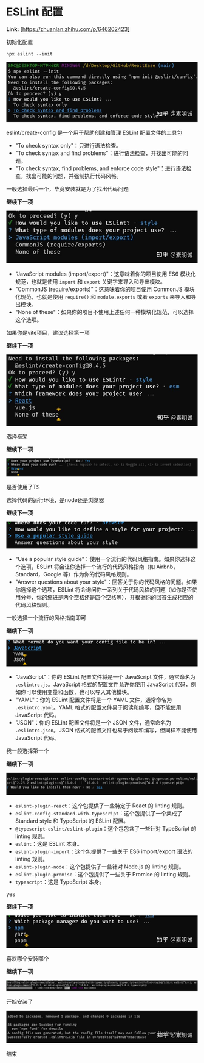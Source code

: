 # ESLint 配置



 **Link:** [https://zhuanlan.zhihu.com/p/646202423]



初始化配置

```
npx eslint --init
```
![a6c2bc6e3a0faa3b8357eac93ff8a713](../image/a6c2bc6e3a0faa3b8357eac93ff8a713.jpg)

eslint/create-config 是一个用于帮助创建和管理 ESLint 配置文件的工具包

  
  

* "To check syntax only"：只进行语法检查。
* "To check syntax and find problems"：进行语法检查，并找出可能的问题。
* "To check syntax, find problems, and enforce code style"：进行语法检查，找出可能的问题，并强制执行代码风格。

一般选择最后一个，毕竟安装就是为了找出代码问题

**继续下一项**

![76ff7895e0cbc0c5a500b8e3cd6f0513](../image/76ff7895e0cbc0c5a500b8e3cd6f0513.jpg)

* "JavaScript modules (import/export)"：这意味着你的项目使用 ES6 模块化规范，也就是使用 `import` 和 `export` 关键字来导入和导出模块。
* "CommonJS (require/exports)"：这意味着你的项目使用 CommonJS 模块化规范，也就是使用 `require()` 和 `module.exports` 或者 `exports` 来导入和导出模块。
* "None of these"：如果你的项目不使用上述任何一种模块化规范，可以选择这个选项。

如果你是vite项目，建议选择第一项

**继续下一项**

![4b1b81c538352002d9b22375c9245ec7](../image/4b1b81c538352002d9b22375c9245ec7.jpg)

选择框架

  
  

**继续下一项**

![050647b5e910c246c409281cbaf8896f](../image/050647b5e910c246c409281cbaf8896f.jpg)

是否使用了TS

  
  

选择代码的运行环境，是node还是浏览器

**继续下一项**

![5fe4c7a2f7698cdc27fd0bff76fbf027](../image/5fe4c7a2f7698cdc27fd0bff76fbf027.jpg)

* "Use a popular style guide"：使用一个流行的代码风格指南。如果你选择这个选项，ESLint 将会让你选择一个流行的代码风格指南（如 Airbnb，Standard，Google 等）作为你的代码风格规则。
* "Answer questions about your style"：回答关于你的代码风格的问题。如果你选择这个选项，ESLint 将会询问你一系列关于代码风格的问题（如你是否使用分号，你的缩进是两个空格还是四个空格等），并根据你的回答生成相应的代码风格规则。

一般选择一个流行的风格指南即可

**继续下一项**

![7c5711029bdb8e04708f2fb48f4fcd8a](../image/7c5711029bdb8e04708f2fb48f4fcd8a.jpg)

* "JavaScript"：你的 ESLint 配置文件将是一个 JavaScript 文件，通常命名为 `.eslintrc.js`。JavaScript 格式的配置文件允许你使用 JavaScript 代码，例如你可以使用变量和函数，也可以导入其他模块。
* "YAML"：你的 ESLint 配置文件将是一个 YAML 文件，通常命名为 `.eslintrc.yaml`。YAML 格式的配置文件易于阅读和编写，但不能使用 JavaScript 代码。
* "JSON"：你的 ESLint 配置文件将是一个 JSON 文件，通常命名为 `.eslintrc.json`。JSON 格式的配置文件也易于阅读和编写，但同样不能使用 JavaScript 代码。

我一般选择第一个

**继续下一项**

![fcffad6c8041d597cda5dd60818838ce](../image/fcffad6c8041d597cda5dd60818838ce.jpg)

* `eslint-plugin-react`：这个包提供了一些特定于 React 的 linting 规则。
* `eslint-config-standard-with-typescript`：这个包提供了一个集成了 Standard style 和 TypeScript 的 ESLint 配置。
* `@typescript-eslint/eslint-plugin`：这个包包含了一些针对 TypeScript 的 linting 规则。
* `eslint`：这是 ESLint 本身。
* `eslint-plugin-import`：这个包提供了一些关于 ES6 import/export 语法的 linting 规则。
* `eslint-plugin-node`：这个包提供了一些针对 Node.js 的 linting 规则。
* `eslint-plugin-promise`：这个包提供了一些关于 Promise 的 linting 规则。
* `typescript`：这是 TypeScript 本身。

yes

**继续下一项**

![fe4a5f22862a60d841830522fba4ddf6](../image/fe4a5f22862a60d841830522fba4ddf6.jpg)

喜欢哪个安装哪个

  
  

**继续下一项**

![446ed240d15f20d92c7f98555bcf3404](../image/446ed240d15f20d92c7f98555bcf3404.jpg)

开始安装了

![65cef73411dbdcb5302bff3da865c254](../image/65cef73411dbdcb5302bff3da865c254.jpg)

结束

